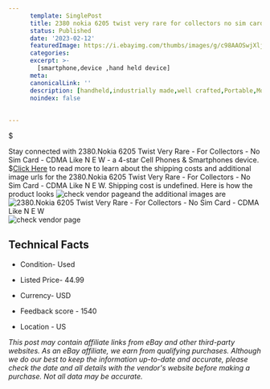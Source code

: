 ```yaml
---
      template: SinglePost
      title: 2380 nokia 6205 twist very rare for collectors no sim card cdma like n e w
      status: Published
      date: '2023-02-12'
      featuredImage: https://i.ebayimg.com/thumbs/images/g/c98AAOSwjXlj388d/s-l225.jpg
      categories: 
      excerpt: >-
        [smartphone,device ,hand held device]
      meta:
      canonicalLink: ''
      description: [handheld,industrially made,well crafted,Portable,Mobile,Compact,Convenient,Lightweight,Maneuverable,Man-portable,Miniature,Carriable,Hand-held,Light,Holdable,Transportable,Mobile device,Pocket-sized,On-the-go,Wireless,Cordless,Compact size,Convenient size, smartphone,device ,hand held device]
      noindex: false
      
        
---
```

$

Stay connected with 2380.Nokia 6205 Twist Very Rare - For Collectors - No Sim Card - CDMA Like N E W - a 4-star Cell Phones & Smartphones device.
$[Click Here](https://www.ebay.com/itm/165924051578?hash=item26a1d81a7a%3Ag%3Ac98AAOSwjXlj388d&mkevt=1&mkcid=1&mkrid=711-53200-19255-0&campid=%253CePNCampaignId%253E&customid=%253CreferenceId%253E&toolid=10049) to read more to learn about the shipping costs and additional image urls for the 2380.Nokia 6205 Twist Very Rare - For Collectors - No Sim Card - CDMA Like N E W. Shipping cost is undefined. Here is how the product looks ![check vendor page](https://i.ebayimg.com/thumbs/images/g/c98AAOSwjXlj388d/s-l225.jpg)and the additional images are![2380.Nokia 6205 Twist Very Rare - For Collectors - No Sim Card - CDMA Like N E W](https://i.ebayimg.com/images/g/c98AAOSwjXlj388d/s-l1600.jpg)![check vendor page](https://origin-galleryplus.ebayimg.com/ws/web/165924051578_2_0_1/225x225.jpg,https://origin-galleryplus.ebayimg.com/ws/web/165924051578_3_0_1/225x225.jpg,https://origin-galleryplus.ebayimg.com/ws/web/165924051578_4_0_1/225x225.jpg,https://origin-galleryplus.ebayimg.com/ws/web/165924051578_5_0_1/225x225.jpg,https://origin-galleryplus.ebayimg.com/ws/web/165924051578_6_0_1/225x225.jpg,https://origin-galleryplus.ebayimg.com/ws/web/165924051578_7_0_1/225x225.jpg,https://origin-galleryplus.ebayimg.com/ws/web/165924051578_8_0_1/225x225.jpg)



 ## Technical Facts 



     
      

 - Condition- Used 


      

 - Listed Price- 44.99 


      

 - Currency- USD 


      

 - Feedback score - 1540 


      

 - Location - US 


      
      

 *_This post may contain affiliate links from eBay and other third-party websites. As an eBay affiliate, we earn from qualifying purchases. Although we do our best to keep the information up-to-date and accurate, please check the date and all details with the vendor's website before making a purchase. Not all data may be accurate._*






